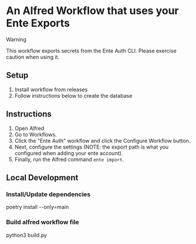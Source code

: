 # An Alfred Workflow that uses your Ente Exports

> [!WARNING]
> This workflow exports secrets from the Ente Auth CLI. Please exercise caution when using it.

## Setup

1. Install workflow from releases
2. Follow instructions below to create the database

## Instructions

1. Open Alfred
2. Go to Workflows.
3. Click the "Ente Auth" workflow and click the Configure Workflow button.
4. Next, configure the settings (NOTE: the export path is what you configured when adding your ente account).
5. Finally, run the Alfred command `ente import`.

## Local Development

### Install/Update dependencies
poetry install --only=main

### Build alfred workflow file
python3 build.py
